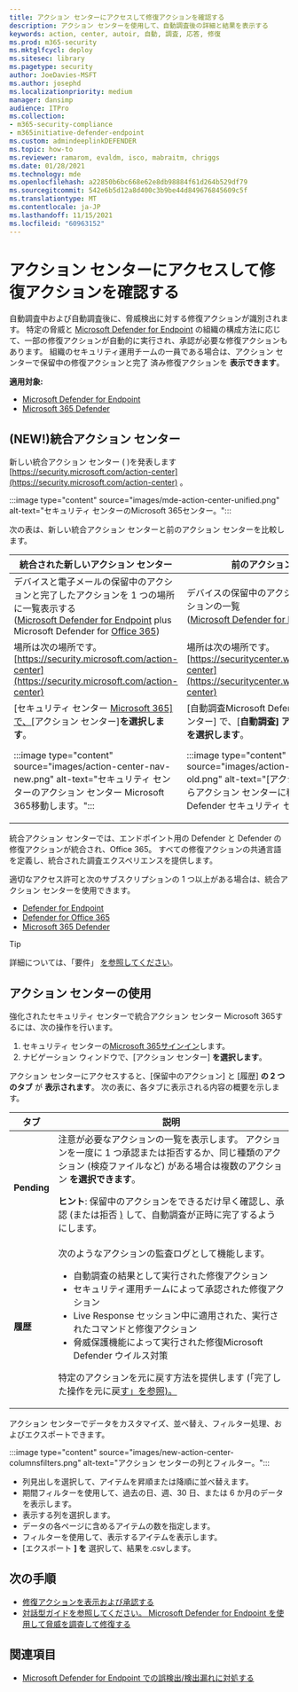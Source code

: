 ```yaml
---
title: アクション センターにアクセスして修復アクションを確認する
description: アクション センターを使用して、自動調査後の詳細と結果を表示する
keywords: action, center, autoir, 自動, 調査, 応答, 修復
ms.prod: m365-security
ms.mktglfcycl: deploy
ms.sitesec: library
ms.pagetype: security
author: JoeDavies-MSFT
ms.author: josephd
ms.localizationpriority: medium
manager: dansimp
audience: ITPro
ms.collection:
- m365-security-compliance
- m365initiative-defender-endpoint
ms.custom: admindeeplinkDEFENDER
ms.topic: how-to
ms.reviewer: ramarom, evaldm, isco, mabraitm, chriggs
ms.date: 01/28/2021
ms.technology: mde
ms.openlocfilehash: a22850b6bc668e62e8db98884f61d264b529df79
ms.sourcegitcommit: 542e6b5d12a8d400c3b9be44d849676845609c5f
ms.translationtype: MT
ms.contentlocale: ja-JP
ms.lasthandoff: 11/15/2021
ms.locfileid: "60963152"
---
```

# <a name="visit-the-action-center-to-see-remediation-actions"></a>アクション センターにアクセスして修復アクションを確認する

自動調査中および自動調査後に、脅威検出に対する修復アクションが識別されます。 特定の脅威と [Microsoft Defender for Endpoint](/windows/security/threat-protection) の組織の構成方法に応じて、一部の修復アクションが自動的に実行され、承認が必要な修復アクションもあります。 組織のセキュリティ運用チームの一員である場合は、アクション センターで保留中の修復アクションと完了 [](manage-auto-investigation.md#remediation-actions)済み修復アクションを **表示できます**。


**適用対象:**
- [Microsoft Defender for Endpoint](https://go.microsoft.com/fwlink/p/?linkid=2154037)
- [Microsoft 365 Defender](https://go.microsoft.com/fwlink/?linkid=2118804)

## <a name="new-a-unified-action-center"></a>(NEW!)統合アクション センター


新しい統合アクション センター ( )を発表します [https://security.microsoft.com/action-center](https://security.microsoft.com/action-center) 。

:::image type="content" source="images/mde-action-center-unified.png" alt-text="セキュリティ センターのMicrosoft 365センター。":::

次の表は、新しい統合アクション センターと前のアクション センターを比較します。

|統合された新しいアクション センター  |前のアクション センター  |
|---------|---------|
|デバイスと電子メールの保留中のアクションと完了したアクションを 1 つの場所に一覧表示する <br/>([Microsoft Defender for Endpoint](microsoft-defender-endpoint.md) plus Microsoft Defender for [Office 365](/microsoft-365/security/office-365-security/office-365-atp))|デバイスの保留中のアクションと完了したアクションの一覧 <br/> ([Microsoft Defender for Endpoint](microsoft-defender-endpoint.md) のみ)   |
|場所は次の場所です。<br/>[https://security.microsoft.com/action-center](https://security.microsoft.com/action-center)         |場所は次の場所です。<br/>[https://securitycenter.windows.com/action-center](https://securitycenter.windows.com/action-center)     |
| [セキュリティ センター <a href="https://go.microsoft.com/fwlink/p/?linkid=2077139" target="_blank">Microsoft 365] で、[</a>アクション センター]**を選択します**。 <p>:::image type="content" source="images/action-center-nav-new.png" alt-text="セキュリティ センターのアクション センター Microsoft 365移動します。"::: | [自動調査Microsoft Defender セキュリティ センター] で、[**自動調査] アクション** センター  >  **を選択します**。 <p>:::image type="content" source="images/action-center-nav-old.png" alt-text="[アクション] ウィンドウからアクション センターに移動Microsoft Defender セキュリティ センター。":::  |

統合アクション センターでは、エンドポイント用の Defender と Defender の修復アクションが統合され、Office 365。 すべての修復アクションの共通言語を定義し、統合された調査エクスペリエンスを提供します。

適切なアクセス許可と次のサブスクリプションの 1 つ以上がある場合は、統合アクション センターを使用できます。

- [Defender for Endpoint](microsoft-defender-endpoint.md)
- [Defender for Office 365](/microsoft-365/security/office-365-security/office-365-atp)
- [Microsoft 365 Defender](/microsoft-365/security/mtp/microsoft-threat-protection)

> [!TIP]
> 詳細については、「要件」 [を参照してください](/microsoft-365/security/mtp/prerequisites)。

## <a name="using-the-action-center"></a>アクション センターの使用

強化されたセキュリティ センターで統合アクション センター Microsoft 365するには、次の操作を行います。

1. セキュリティ センターの<a href="https://go.microsoft.com/fwlink/p/?linkid=2077139" target="_blank">Microsoft 365サインイン</a>します。
2. ナビゲーション ウィンドウで、[アクション センター] **を選択します**。

アクション センターにアクセスすると、[保留中のアクション] と [履歴] **の 2 つのタブ** が **表示されます**。 次の表に、各タブに表示される内容の概要を示します。

|タブ|説明|
|---|---|
|**Pending**|注意が必要なアクションの一覧を表示します。 アクションを一度に 1 つ承認または拒否するか、同じ種類のアクション (検疫ファイルなど) がある場合は複数のアクション **を選択できます**。 <p> **ヒント**: 保留中のアクションをできるだけ早く確認し、承認 (または拒否 [)](manage-auto-investigation.md) して、自動調査が正時に完了するようにします。|
|**履歴**|次のようなアクションの監査ログとして機能します。 <ul><li>自動調査の結果として実行された修復アクション</li><li>セキュリティ運用チームによって承認された修復アクション</li><li>Live Response セッション中に適用された、実行されたコマンドと修復アクション</li><li>脅威保護機能によって実行された修復Microsoft Defender ウイルス対策</li></ul> <p> 特定のアクションを元に戻す方法を提供します (「完了した操作を元に戻[す」を参照)。](manage-auto-investigation.md#undo-completed-actions)|

アクション センターでデータをカスタマイズ、並べ替え、フィルター処理、およびエクスポートできます。

:::image type="content" source="images/new-action-center-columnsfilters.png" alt-text="アクション センターの列とフィルター。":::

- 列見出しを選択して、アイテムを昇順または降順に並べ替えます。
- 期間フィルターを使用して、過去の日、週、30 日、または 6 か月のデータを表示します。
- 表示する列を選択します。
- データの各ページに含めるアイテムの数を指定します。
- フィルターを使用して、表示するアイテムを表示します。
- [エクスポート **] を** 選択して、結果を.csvします。

## <a name="next-steps"></a>次の手順

- [修復アクションを表示および承認する](manage-auto-investigation.md)
- [対話型ガイドを参照してください。 Microsoft Defender for Endpoint を使用して脅威を調査して修復する](https://aka.ms/MDATP-IR-Interactive-Guide)

## <a name="see-also"></a>関連項目

- [Microsoft Defender for Endpoint での誤検出/検出漏れに対処する](defender-endpoint-false-positives-negatives.md)
